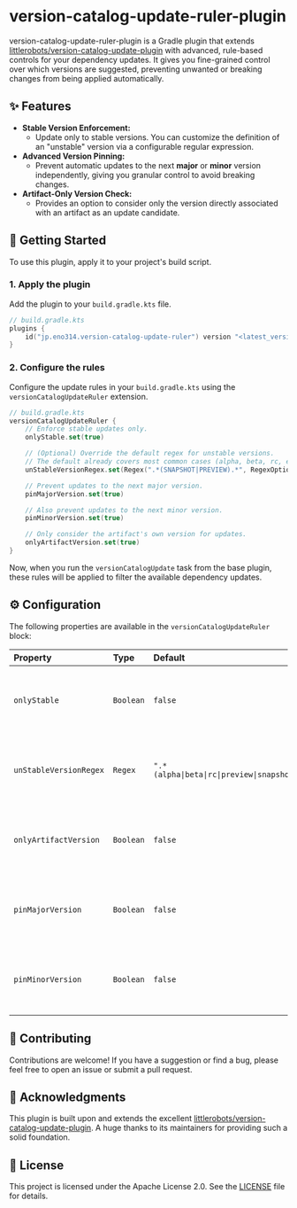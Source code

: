 # version-catalog-update-ruler-plugin

version-catalog-update-ruler-plugin is a Gradle plugin that extends
[littlerobots/version-catalog-update-plugin](https://github.com/littlerobots/version-catalog-update-plugin)
with advanced, rule-based controls for your dependency updates. It gives you fine-grained control over which versions
are suggested, preventing unwanted or breaking changes from being applied automatically.

## ✨ Features

- **Stable Version Enforcement:**
    - Update only to stable versions. You can customize the definition of an "unstable" version via a configurable
      regular expression.
- **Advanced Version Pinning:**
    - Prevent automatic updates to the next **major** or **minor** version independently, giving you granular control to
      avoid breaking changes.
- **Artifact-Only Version Check:**
    - Provides an option to consider only the version directly associated with an artifact as an update candidate.

## 🚀 Getting Started

To use this plugin, apply it to your project's build script.

### 1. Apply the plugin

Add the plugin to your `build.gradle.kts` file.

```kotlin
// build.gradle.kts
plugins {
    id("jp.eno314.version-catalog-update-ruler") version "<latest_version>"
}
```

### 2. Configure the rules

Configure the update rules in your `build.gradle.kts` using the `versionCatalogUpdateRuler` extension.

```kotlin
// build.gradle.kts
versionCatalogUpdateRuler {
    // Enforce stable updates only.
    onlyStable.set(true)

    // (Optional) Override the default regex for unstable versions.
    // The default already covers most common cases (alpha, beta, rc, etc.).
    unStableVersionRegex.set(Regex(".*(SNAPSHOT|PREVIEW).*", RegexOption.IGNORE_CASE))

    // Prevent updates to the next major version.
    pinMajorVersion.set(true)

    // Also prevent updates to the next minor version.
    pinMinorVersion.set(true)

    // Only consider the artifact's own version for updates.
    onlyArtifactVersion.set(true)
}
```

Now, when you run the `versionCatalogUpdate` task from the base plugin, these rules will be applied to filter the
available dependency updates.

## ⚙️ Configuration

The following properties are available in the `versionCatalogUpdateRuler` block:

| Property               | Type      | Default                                            | Description                                                                                                            |
|:-----------------------|:----------|:---------------------------------------------------|:-----------------------------------------------------------------------------------------------------------------------|
| `onlyStable`           | `Boolean` | `false`                                            | If `true`, the plugin will only suggest stable versions, filtering out any versions that match `unStableVersionRegex`. |
| `unStableVersionRegex` | `Regex`   | `".*(alpha\|beta\|rc\|preview\|snapshot\|test).*"` | A regular expression used to identify unstable version strings. This is used by the `onlyStable` property.             |
| `onlyArtifactVersion`  | `Boolean` | `false`                                            | If `true`, the plugin will only consider the version directly associated with an artifact as an update candidate.      |
| `pinMajorVersion`      | `Boolean` | `false`                                            | If `true`, the plugin will prevent updates where the major version number increases (e.g., `1.5.0` -> `2.0.0`).        |
| `pinMinorVersion`      | `Boolean` | `false`                                            | If `true`, the plugin will prevent updates where the minor version number increases (e.g., `1.2.5` -> `1.3.0`).        |

## 🤝 Contributing

Contributions are welcome! If you have a suggestion or find a bug, please feel free to open an issue or submit a pull
request.

## 🙏 Acknowledgments

This plugin is built upon and extends the
excellent [littlerobots/version-catalog-update-plugin](https://github.com/littlerobots/version-catalog-update-plugin). A
huge thanks to its maintainers for providing such a solid foundation.

## 📜 License

This project is licensed under the Apache License 2.0. See the [LICENSE](LICENSE) file for details.
